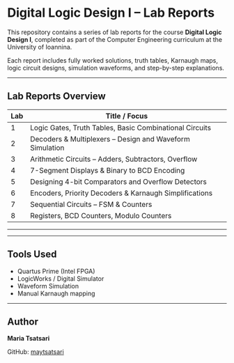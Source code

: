 #  Digital Logic Design I – Lab Reports

This repository contains a series of lab reports for the course **Digital Logic Design I**, completed as part of the Computer Engineering curriculum at the University of Ioannina.

Each report includes fully worked solutions, truth tables, Karnaugh maps, logic circuit designs, simulation waveforms, and step-by-step explanations.



---

##  Lab Reports Overview

| Lab | Title / Focus                                              |
|-----|-------------------------------------------------------------|
| 1️ | Logic Gates, Truth Tables, Basic Combinational Circuits   |
| 2️ | Decoders & Multiplexers – Design and Waveform Simulation  |
| 3️ | Arithmetic Circuits – Adders, Subtractors, Overflow       |
| 4️ | 7-Segment Displays & Binary to BCD Encoding               |
| 5️ | Designing 4-bit Comparators and Overflow Detectors        |
| 6️ | Encoders, Priority Decoders & Karnaugh Simplifications    |
| 7️ | Sequential Circuits – FSM & Counters                      |
| 8️ | Registers, BCD Counters, Modulo Counters                  |

---



---

##  Tools Used

- Quartus Prime (Intel FPGA)
- LogicWorks / Digital Simulator
- Waveform Simulation
- Manual Karnaugh mapping

---


##  Author

**Maria Tsatsari**  

GitHub: [maytsatsari](https://github.com/maytsatsari)
